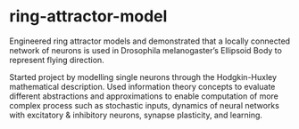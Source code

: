 # ring-attractor-model
Engineered ring attractor models and demonstrated that a locally connected network of neurons is used in Drosophila melanogaster’s Ellipsoid Body to represent flying direction.




Started project by modelling single neurons through the Hodgkin-Huxley mathematical description. Used information theory concepts to evaluate different abstractions and approximations to enable computation of more complex process such as stochastic inputs, dynamics of neural networks with excitatory \& inhibitory neurons, synapse plasticity, and learning.
